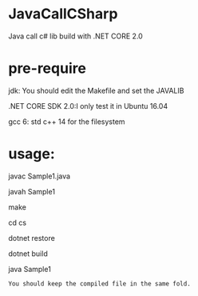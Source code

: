 # JavaCallCSharp
Java call c# lib build with .NET CORE 2.0
# pre-require
jdk: You should edit the Makefile and set the JAVALIB

.NET CORE SDK 2.0:I only test it in Ubuntu 16.04

gcc 6: std c++ 14 for the filesystem

# usage:
javac Sample1.java

javah Sample1

make

cd cs

dotnet restore

dotnet build 

java Sample1 


`You should keep the compiled file in the same fold.`
